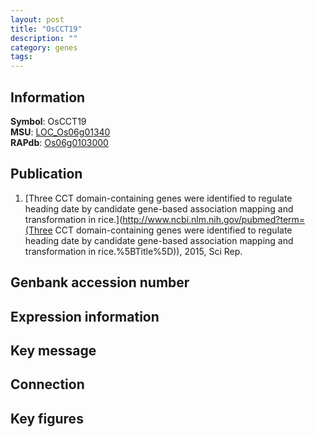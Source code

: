 ```yaml
---
layout: post
title: "OsCCT19"
description: ""
category: genes
tags: 
---
```


## Information
__Symbol__: OsCCT19  
__MSU__: [LOC_Os06g01340](http://rice.plantbiology.msu.edu/cgi-bin/ORF_infopage.cgi?orf=LOC_Os06g01340)  
__RAPdb__: [Os06g0103000](http://rapdb.dna.affrc.go.jp/viewer/gbrowse_details/irgsp1?name=Os06g0103000)  

## Publication
1. [Three CCT domain-containing genes were identified to regulate heading date by candidate gene-based association mapping and transformation in rice.](http://www.ncbi.nlm.nih.gov/pubmed?term=(Three CCT domain-containing genes were identified to regulate heading date by candidate gene-based association mapping and transformation in rice.%5BTitle%5D)), 2015, Sci Rep.

## Genbank accession number

## Expression information

## Key message

## Connection

## Key figures


